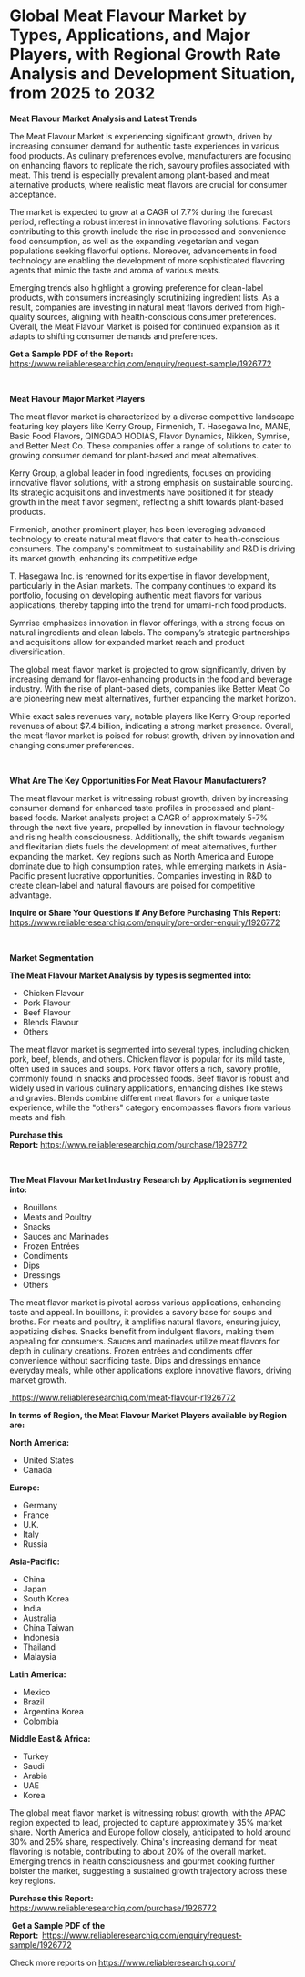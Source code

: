 <p><h1>Global Meat Flavour Market by Types, Applications, and Major Players, with Regional Growth Rate Analysis and Development Situation, from 2025 to 2032</h1></p><p><strong>Meat Flavour Market Analysis and Latest Trends</strong></p>
<p><p>The Meat Flavour Market is experiencing significant growth, driven by increasing consumer demand for authentic taste experiences in various food products. As culinary preferences evolve, manufacturers are focusing on enhancing flavors to replicate the rich, savoury profiles associated with meat. This trend is especially prevalent among plant-based and meat alternative products, where realistic meat flavors are crucial for consumer acceptance.</p><p>The market is expected to grow at a CAGR of 7.7% during the forecast period, reflecting a robust interest in innovative flavoring solutions. Factors contributing to this growth include the rise in processed and convenience food consumption, as well as the expanding vegetarian and vegan populations seeking flavorful options. Moreover, advancements in food technology are enabling the development of more sophisticated flavoring agents that mimic the taste and aroma of various meats.</p><p>Emerging trends also highlight a growing preference for clean-label products, with consumers increasingly scrutinizing ingredient lists. As a result, companies are investing in natural meat flavors derived from high-quality sources, aligning with health-conscious consumer preferences. Overall, the Meat Flavour Market is poised for continued expansion as it adapts to shifting consumer demands and preferences.</p></p>
<p><strong>Get a Sample PDF of the Report:&nbsp;</strong> <a href="https://www.reliableresearchiq.com/enquiry/request-sample/1926772?utm_campaign=1159&utm_medium=2&utm_source=Github&utm_content=ia&utm_term=15012025&utm_id=meat-flavour">https://www.reliableresearchiq.com/enquiry/request-sample/1926772</a></p>
<p>&nbsp;</p>
<p><strong>Meat Flavour Major Market Players</strong></p>
<p><p>The meat flavor market is characterized by a diverse competitive landscape featuring key players like Kerry Group, Firmenich, T. Hasegawa Inc, MANE, Basic Food Flavors, QINGDAO HODIAS, Flavor Dynamics, Nikken, Symrise, and Better Meat Co. These companies offer a range of solutions to cater to growing consumer demand for plant-based and meat alternatives.</p><p>Kerry Group, a global leader in food ingredients, focuses on providing innovative flavor solutions, with a strong emphasis on sustainable sourcing. Its strategic acquisitions and investments have positioned it for steady growth in the meat flavor segment, reflecting a shift towards plant-based products.</p><p>Firmenich, another prominent player, has been leveraging advanced technology to create natural meat flavors that cater to health-conscious consumers. The company's commitment to sustainability and R&D is driving its market growth, enhancing its competitive edge.</p><p>T. Hasegawa Inc. is renowned for its expertise in flavor development, particularly in the Asian markets. The company continues to expand its portfolio, focusing on developing authentic meat flavors for various applications, thereby tapping into the trend for umami-rich food products.</p><p>Symrise emphasizes innovation in flavor offerings, with a strong focus on natural ingredients and clean labels. The company’s strategic partnerships and acquisitions allow for expanded market reach and product diversification.</p><p>The global meat flavor market is projected to grow significantly, driven by increasing demand for flavor-enhancing products in the food and beverage industry. With the rise of plant-based diets, companies like Better Meat Co are pioneering new meat alternatives, further expanding the market horizon.</p><p>While exact sales revenues vary, notable players like Kerry Group reported revenues of about $7.4 billion, indicating a strong market presence. Overall, the meat flavor market is poised for robust growth, driven by innovation and changing consumer preferences.</p></p>
<p>&nbsp;</p>
<p><strong>What Are The Key Opportunities For Meat Flavour Manufacturers?</strong></p>
<p><p>The meat flavour market is witnessing robust growth, driven by increasing consumer demand for enhanced taste profiles in processed and plant-based foods. Market analysts project a CAGR of approximately 5-7% through the next five years, propelled by innovation in flavour technology and rising health consciousness. Additionally, the shift towards veganism and flexitarian diets fuels the development of meat alternatives, further expanding the market. Key regions such as North America and Europe dominate due to high consumption rates, while emerging markets in Asia-Pacific present lucrative opportunities. Companies investing in R&D to create clean-label and natural flavours are poised for competitive advantage.</p></p>
<p><strong>Inquire or Share Your Questions If Any Before Purchasing This Report:</strong> <a href="https://www.reliableresearchiq.com/enquiry/pre-order-enquiry/1926772?utm_campaign=1159&utm_medium=2&utm_source=Github&utm_content=ia&utm_term=15012025&utm_id=meat-flavour">https://www.reliableresearchiq.com/enquiry/pre-order-enquiry/1926772</a></p>
<p>&nbsp;</p>
<p><strong>Market Segmentation</strong></p>
<p><strong>The Meat Flavour Market Analysis by types is segmented into:</strong></p>
<p><ul><li>Chicken Flavour</li><li>Pork Flavour</li><li>Beef Flavour</li><li>Blends Flavour</li><li>Others</li></ul></p>
<p><p>The meat flavor market is segmented into several types, including chicken, pork, beef, blends, and others. Chicken flavor is popular for its mild taste, often used in sauces and soups. Pork flavor offers a rich, savory profile, commonly found in snacks and processed foods. Beef flavor is robust and widely used in various culinary applications, enhancing dishes like stews and gravies. Blends combine different meat flavors for a unique taste experience, while the "others" category encompasses flavors from various meats and fish.</p></p>
<p><strong>Purchase this Report:&nbsp;</strong><a href="https://www.reliableresearchiq.com/purchase/1926772?utm_campaign=1159&utm_medium=2&utm_source=Github&utm_content=ia&utm_term=15012025&utm_id=meat-flavour">https://www.reliableresearchiq.com/purchase/1926772</a></p>
<p>&nbsp;</p>
<p><strong>The Meat Flavour Market Industry Research by Application is segmented into:</strong></p>
<p><ul><li>Bouillons</li><li>Meats and Poultry</li><li>Snacks</li><li>Sauces and Marinades</li><li>Frozen Entrées</li><li>Condiments</li><li>Dips</li><li>Dressings</li><li>Others</li></ul></p>
<p><p>The meat flavor market is pivotal across various applications, enhancing taste and appeal. In bouillons, it provides a savory base for soups and broths. For meats and poultry, it amplifies natural flavors, ensuring juicy, appetizing dishes. Snacks benefit from indulgent flavors, making them appealing for consumers. Sauces and marinades utilize meat flavors for depth in culinary creations. Frozen entrées and condiments offer convenience without sacrificing taste. Dips and dressings enhance everyday meals, while other applications explore innovative flavors, driving market growth.</p></p>
<p><a href="https://www.reliableresearchiq.com/meat-flavour-r1926772?utm_campaign=1159&utm_medium=2&utm_source=Github&utm_content=ia&utm_term=15012025&utm_id=meat-flavour">&nbsp;https://www.reliableresearchiq.com/meat-flavour-r1926772</a></p>
<p><strong>In terms of Region, the Meat Flavour Market Players available by Region are:</strong></p>
<p>
    <p> <strong> North America: </strong>
        <ul>
            <li>United States</li>
            <li>Canada</li>
        </ul>
        </p> 
    <p> <strong> Europe: </strong>
        <ul>
            <li>Germany</li>
            <li>France</li>
            <li>U.K.</li>
            <li>Italy</li>
            <li>Russia</li>
        </ul>
        </p> 
    <p> <strong> Asia-Pacific: </strong>
        <ul>
            <li>China</li>
            <li>Japan</li>
            <li>South Korea</li>
            <li>India</li>
            <li>Australia</li>
            <li>China Taiwan</li>
            <li>Indonesia</li>
            <li>Thailand</li>
            <li>Malaysia</li>
        </ul>
        </p> 
    <p> <strong> Latin America: </strong>
        <ul>
            <li>Mexico</li>
            <li>Brazil</li>
            <li>Argentina Korea</li>
            <li>Colombia</li>
        </ul>
        </p> 
    <p> <strong> Middle East & Africa: </strong>
        <ul>
            <li>Turkey</li>
            <li>Saudi</li>
            <li>Arabia</li>
            <li>UAE</li>
            <li>Korea</li>
        </ul>
    </p>
    </p>
<p><p>The global meat flavor market is witnessing robust growth, with the APAC region expected to lead, projected to capture approximately 35% market share. North America and Europe follow closely, anticipated to hold around 30% and 25% share, respectively. China's increasing demand for meat flavoring is notable, contributing to about 20% of the overall market. Emerging trends in health consciousness and gourmet cooking further bolster the market, suggesting a sustained growth trajectory across these key regions.</p></p>
<p><strong>Purchase this Report: </strong><a href="https://www.reliableresearchiq.com/purchase/1926772?utm_campaign=1159&utm_medium=2&utm_source=Github&utm_content=ia&utm_term=15012025&utm_id=meat-flavour">https://www.reliableresearchiq.com/purchase/1926772</a></p>
<p>&nbsp;<strong>Get a Sample PDF of the Report:&nbsp;&nbsp;</strong><a href="https://www.reliableresearchiq.com/enquiry/request-sample/1926772?utm_campaign=1159&utm_medium=2&utm_source=Github&utm_content=ia&utm_term=15012025&utm_id=meat-flavour">https://www.reliableresearchiq.com/enquiry/request-sample/1926772</a></p>
<p><strong></strong></p>
<p>Check more reports on <a href="https://www.reliableresearchiq.com/?utm_campaign=1159&utm_medium=2&utm_source=Github&utm_content=ia&utm_term=15012025&utm_id=meat-flavour">https://www.reliableresearchiq.com/</a></p>